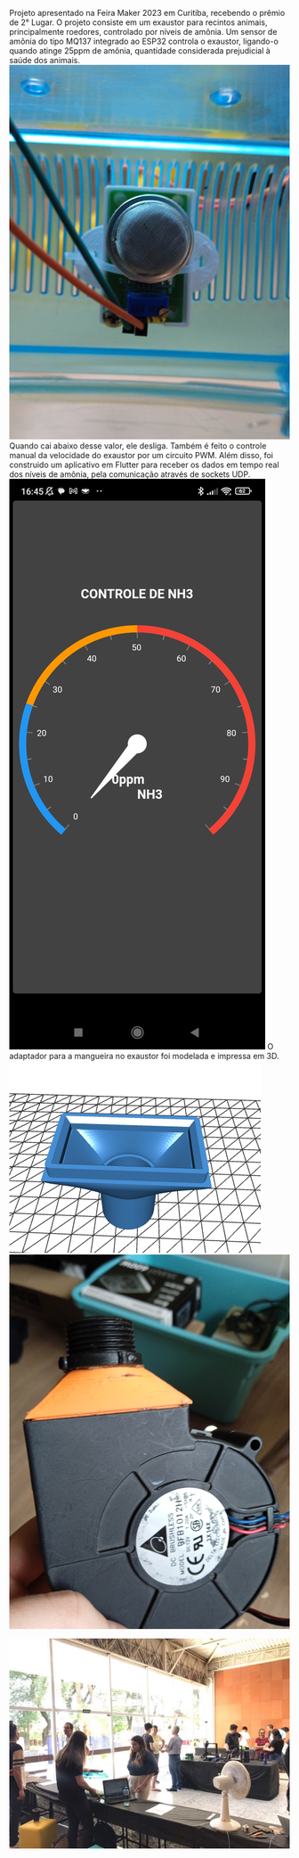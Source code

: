 Projeto apresentado na Feira Maker 2023 em Curitiba, recebendo o prêmio de 2° Lugar.
O projeto consiste em um exaustor para recintos animais, principalmente roedores, controlado por níveis de amônia. 
Um sensor de amônia do tipo MQ137 integrado ao ESP32 controla o exaustor, ligando-o quando atinge 25ppm de amônia, quantidade considerada prejudicial à saúde dos animais. 
![alt text](https://github.com/juliazschwartz/Ammonia_Control_Fan/blob/main/IMG_20231219_164715_1.jpg)
Quando cai abaixo desse valor, ele desliga. Também é feito o controle manual da velocidade do exaustor por um circuito PWM.
Além disso, foi construido um aplicativo em Flutter para receber os dados em tempo real dos níveis de amônia, pela comunicação através de sockets UDP.
![alt text](https://github.com/juliazschwartz/Ammonia_Control_Fan/blob/main/Screenshot_2023-12-19-16-45-17-596_com.example.flutter_application_1.jpg)
O adaptador para a mangueira no exaustor foi modelada e impressa em 3D.
![alt text](https://github.com/juliazschwartz/Ammonia_Control_Fan/blob/main/modelo.png)
![alt text](https://github.com/juliazschwartz/Ammonia_Control_Fan/blob/main/IMG_20231128_121346.jpg)



![alt text](https://github.com/juliazschwartz/Ammonia_Control_Fan/blob/main/FB_IMG_1702936540810.jpg)





